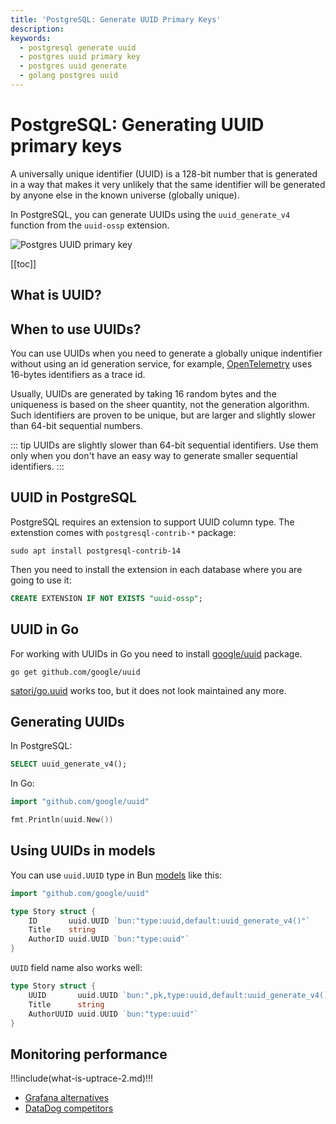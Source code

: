 ```yaml
---
title: 'PostgreSQL: Generate UUID Primary Keys'
description:
keywords:
  - postgresql generate uuid
  - postgres uuid primary key
  - postgres uuid generate
  - golang postgres uuid
---
```


<UptraceCta />

# PostgreSQL: Generating UUID primary keys

A universally unique identifier (UUID) is a 128-bit number that is generated in a way that makes it very unlikely that the same identifier will be generated by anyone else in the known universe (globally unique).

In PostgreSQL, you can generate UUIDs using the `uuid_generate_v4` function from the `uuid-ossp` extension.

![Postgres UUID primary key](/postgres-uuid-generate/cover.png)

[[toc]]

## What is UUID?

## When to use UUIDs?

You can use UUIDs when you need to generate a globally unique indentifier without using an id generation service, for example, [OpenTelemetry](https://uptrace.dev/opentelemetry/) uses 16-bytes identifiers as a trace id.

Usually, UUIDs are generated by taking 16 random bytes and the uniqueness is based on the sheer quantity, not the generation algorithm. Such identifiers are proven to be unique, but are larger and slightly slower than 64-bit sequential numbers.

<!-- prettier-ignore -->
::: tip
UUIDs are slightly slower than 64-bit sequential identifiers. Use them only when you don't have an easy way to generate smaller sequential identifiers.
:::

## UUID in PostgreSQL

PostgreSQL requires an extension to support UUID column type. The extenstion comes with `postgresql-contrib-*` package:

```shell
sudo apt install postgresql-contrib-14
```

Then you need to install the extension in each database where you are going to use it:

```sql
CREATE EXTENSION IF NOT EXISTS "uuid-ossp";
```

## UUID in Go

For working with UUIDs in Go you need to install [google/uuid](https://pkg.go.dev/github.com/google/uuid) package.

```shell
go get github.com/google/uuid
```

[satori/go.uuid](https://github.com/satori/go.uuid) works too, but it does not look maintained any more.

## Generating UUIDs

In PostgreSQL:

```sql
SELECT uuid_generate_v4();
```

In Go:

```go
import "github.com/google/uuid"

fmt.Println(uuid.New())
```

## Using UUIDs in models

You can use `uuid.UUID` type in Bun [models](../guide/models.md) like this:

```go
import "github.com/google/uuid"

type Story struct {
	ID       uuid.UUID `bun:"type:uuid,default:uuid_generate_v4()"`
	Title    string
	AuthorID uuid.UUID `bun:"type:uuid"`
}
```

`UUID` field name also works well:

```go
type Story struct {
	UUID       uuid.UUID `bun:",pk,type:uuid,default:uuid_generate_v4()"`
	Title      string
	AuthorUUID uuid.UUID `bun:"type:uuid"`
}
```

## Monitoring performance

!!!include(what-is-uptrace-2.md)!!!

- [Grafana alternatives](https://uptrace.dev/blog/grafana-alternatives.html)
- [DataDog competitors](https://uptrace.dev/blog/datadog-competitors.html)
